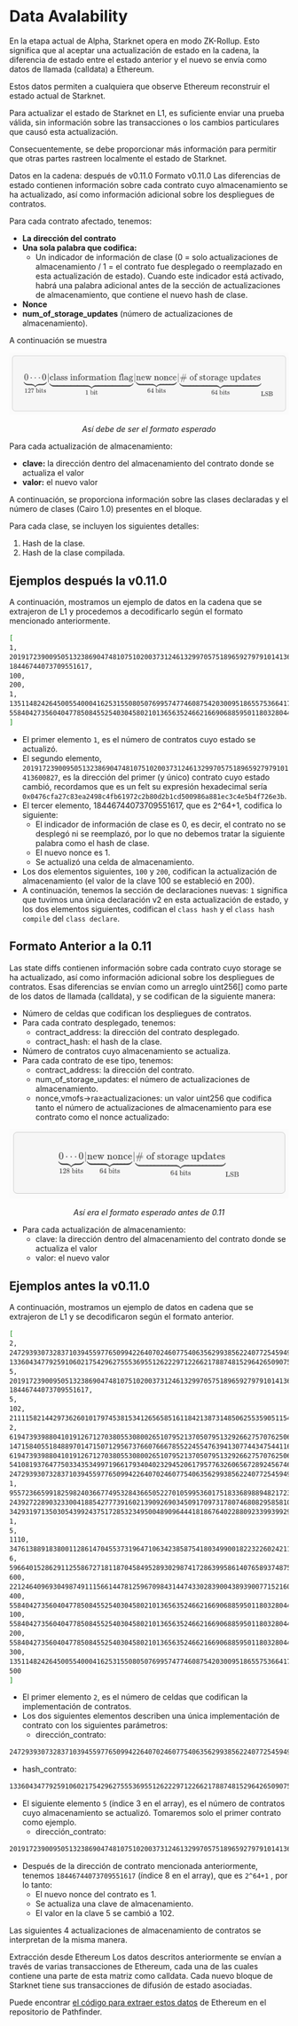 # Data Avalability
En la etapa actual de Alpha, Starknet opera en modo ZK-Rollup. Esto significa que al aceptar una actualización de estado en la cadena, la diferencia de estado entre el estado anterior y el nuevo se envía como datos de llamada (calldata) a Ethereum.

Estos datos permiten a cualquiera que observe Ethereum reconstruir el estado actual de Starknet.

Para actualizar el estado de Starknet en L1, es suficiente enviar una prueba válida, sin información sobre las transacciones o los cambios particulares que causó esta actualización.

Consecuentemente, se debe proporcionar más información para permitir que otras partes rastreen localmente el estado de Starknet.

Datos en la cadena: después de v0.11.0 Formato v0.11.0 Las diferencias de estado contienen información sobre cada contrato cuyo almacenamiento se ha actualizado, así como información adicional sobre los despliegues de contratos.

Para cada contrato afectado, tenemos:

* **La dirección del contrato**
* **Una sola palabra que codifica:**
    * Un indicador de información de clase (0 = solo actualizaciones de almacenamiento / 1 = el contrato fue desplegado o reemplazado en esta actualización de estado). Cuando este indicador está activado, habrá una palabra adicional antes de la sección de actualizaciones de almacenamiento, que contiene el nuevo hash de clase.
* **Nonce**
* **num_of_storage_updates** (número de actualizaciones de almacenamiento).

A continuación se muestra 

![graph](./assets/state.png)
<div align="center">
<em>Así debe de ser el formato esperado</em>
</div>

Para cada actualización de almacenamiento:

* **clave:** la dirección dentro del almacenamiento del contrato donde se actualiza el valor
* **valor:** el nuevo valor

A continuación, se proporciona información sobre las clases declaradas y el número de clases (Cairo 1.0) presentes en el bloque.

Para cada clase, se incluyen los siguientes detalles:

1. Hash de la clase.
2. Hash de la clase compilada.

## Ejemplos después la v0.11.0
A continuación, mostramos un ejemplo de datos en la cadena que se extrajeron de L1 y procedemos a decodificarlo según el formato mencionado anteriormente.

```bash
[
1,
2019172390095051323869047481075102003731246132997057518965927979101413600827,
18446744073709551617,
100,
200,
1,
1351148242645005540004162531550805076995747746087542030095186557536641755046,
558404273560404778508455254030458021013656352466216690688595011803280448032
]
```
* El primer elemento `1`, es el número de contratos cuyo estado se actualizó.
* El segundo elemento, `2019172390095051323869047481075102003731246132997057518965927979101413600827`, es la dirección del primer (y único) contrato cuyo estado cambió, recordamos que es un felt su expresión hexadecimal sería `0x0476cfa27c83ea2498c4fb61972c2b80d2b1cd500986a881ec3c4e5b4f726e3b`.
* El tercer elemento, 18446744073709551617, que es 2^64+1, codifica lo siguiente:
    * El indicador de información de clase es 0, es decir, el contrato no se desplegó ni se reemplazó, por lo que no debemos tratar la siguiente palabra como el hash de clase.
    * El nuevo nonce es 1.
    * Se actualizó una celda de almacenamiento.
* Los dos elementos siguientes, `100` y `200`, codifican la actualización de almacenamiento (el valor de la clave 100 se estableció en 200).
* A continuación, tenemos la sección de declaraciones nuevas: `1` significa que tuvimos una única declaración v2 en esta actualización de estado, y los dos elementos siguientes, codifican el `class hash` y el `class hash compile` del `class declare`.


## Formato Anterior a la 0.11
Las state diffs contienen información sobre cada contrato cuyo storage se ha actualizado, así como información adicional sobre los despliegues de contratos. Esas diferencias se envían como un arreglo uint256[] como parte de los datos de llamada (calldata), y se codifican de la siguiente manera:

* Número de celdas que codifican los despliegues de contratos.
* Para cada contrato desplegado, tenemos:
    * contract_address: la dirección del contrato desplegado.
    * contract_hash: el hash de la clase.
* Número de contratos cuyo almacenamiento se actualiza.
* Para cada contrato de ese tipo, tenemos:
    * contract_address: la dirección del contrato.
    * num_of_storage_updates: el número de actualizaciones de almacenamiento.
    * nonce,νmofs→ra≥actualizaciones: un valor uint256 que codifica tanto el número de actualizaciones de almacenamiento para ese contrato como el nonce actualizado:

![graph](./assets/state1.png)
<div align="center">
<em>Así era el formato esperado antes de 0.11</em>
</div>

* Para cada actualización de almacenamiento:
    * clave: la dirección dentro del almacenamiento del contrato donde se actualiza el valor
    * valor: el nuevo valor

## Ejemplos antes la v0.11.0
A continuación, mostramos un ejemplo de datos en cadena que se extrajeron de L1 y se decodificaron según el formato anterior.

```bash
[
2,
2472939307328371039455977650994226407024607754063562993856224077254594995194,
1336043477925910602175429627555369551262229712266217887481529642650907574765,
5,
2019172390095051323869047481075102003731246132997057518965927979101413600827,
18446744073709551617,
5,
102,
2111158214429736260101797453815341265658516118421387314850625535905115418634,
2,
619473939880410191267127038055308002651079521370507951329266275707625062498,
1471584055184889701471507129567376607666785522455476394130774434754411633091,
619473939880410191267127038055308002651079521370507951329266275707625062499,
541081937647750334353499719661793404023294520617957763260656728924567461866,
2472939307328371039455977650994226407024607754063562993856224077254594995194,
1,
955723665991825982403667749532843665052270105995360175183368988948217233556,
2439272289032330041885427773916021390926903450917097317807468082958581062272,
3429319713503054399243751728532349500489096444181867640228809233993992987070,
1,
5,
1110,
3476138891838001128614704553731964710634238587541803499001822322602421164873,
6,
59664015286291125586727181187045849528930298741728639958614076589374875456,
600,
221246409693049874911156614478125967098431447433028390043893900771521609973,
400,
558404273560404778508455254030458021013656352466216690688595011803280448030,
100,
558404273560404778508455254030458021013656352466216690688595011803280448031,
200,
558404273560404778508455254030458021013656352466216690688595011803280448032,
300,
1351148242645005540004162531550805076995747746087542030095186557536641755046,
500
]
```
* El primer elemento `2`, es el número de celdas que codifican la implementación de contratos.
* Los dos siguientes elementos describen una única implementación de contrato con los siguientes parámetros:
    * dirección_contrato:
```bash
2472939307328371039455977650994226407024607754063562993856224077254594995194
```

* hash_contrato:
```bash
1336043477925910602175429627555369551262229712266217887481529642650907574765
```

* El siguiente elemento `5` (índice 3 en el array), es el número de contratos cuyo almacenamiento se actualizó. Tomaremos solo el primer contrato como ejemplo.
    * dirección_contrato:
```bash
2019172390095051323869047481075102003731246132997057518965927979101413600827
```   

* Después de la dirección de contrato mencionada anteriormente, tenemos `18446744073709551617` (índice 8 en el array), que es `2^64+1` , por lo tanto:
    * El nuevo nonce del contrato es 1.
    * Se actualiza una clave de almacenamiento.
    * El valor en la clave 5 se cambió a 102.

Las siguientes 4 actualizaciones de almacenamiento de contratos se interpretan de la misma manera.

Extracción desde Ethereum Los datos descritos anteriormente se envían a través de varias transacciones de Ethereum, cada una de las cuales contiene una parte de esta matriz como calldata. Cada nuevo bloque de Starknet tiene sus transacciones de difusión de estado asociadas.

Puede encontrar [el código para extraer estos datos](https://github.com/eqlabs/pathfinder/blob/2fe6f549a0b8b9923ed7a21cd1a588bc571657d6/crates/pathfinder/src/ethereum/state_update/retrieve.rs) de Ethereum en el repositorio de Pathfinder.

